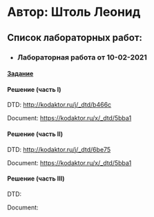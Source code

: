 # Автор: Штоль Леонид

## Список лабораторных работ:

* ### Лабораторная работа от 10-02-2021

#### [Задание](https://kodaktor.ru/g/xml_intro)
#### Решение (часть I)
DTD: http://kodaktor.ru/j/_dtd/b466c

Document: https://kodaktor.ru/x/_dtd/5bba1

#### Решение (часть II)
DTD: http://kodaktor.ru/j/_dtd/6be75

Document: https://kodaktor.ru/x/_dtd/5bba1

#### Решение (часть III)
DTD: 

Document: 

